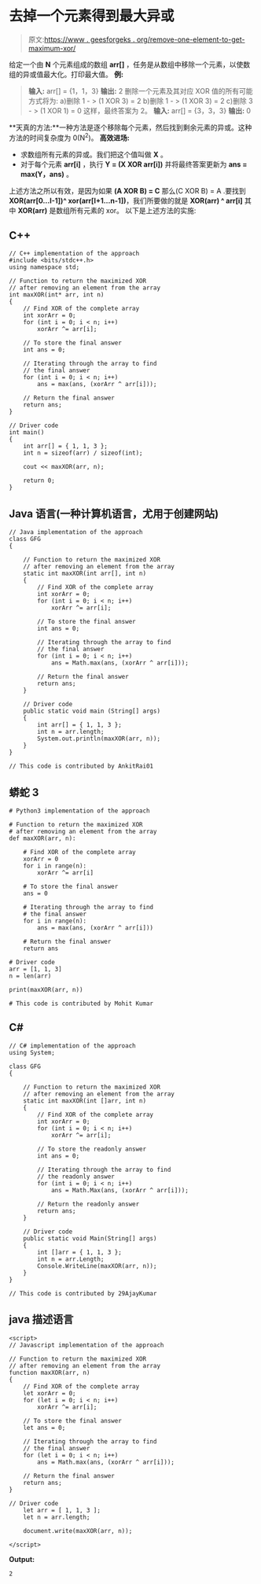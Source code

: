 # 去掉一个元素得到最大异或

> 原文:[https://www . geesforgeks . org/remove-one-element-to-get-maximum-xor/](https://www.geeksforgeeks.org/remove-one-element-to-get-maximum-xor/)

给定一个由 **N** 个元素组成的数组 **arr[]** ，任务是从数组中移除一个元素，以使数组的异或值最大化。打印最大值。
**例:**

> **输入:** arr[] = {1，1，3}
> **输出:** 2
> 删除一个元素及其对应 XOR 值的所有可能方式将为:
> a)删除 1 - > (1 XOR 3) = 2
> b)删除 1 - > (1 XOR 3) = 2
> c)删除 3 - > (1 XOR 1) = 0
> 这样，最终答案为 2。
> **输入:** arr[] = {3，3，3}
> **输出:** 0

**天真的方法:**一种方法是逐个移除每个元素，然后找到剩余元素的异或。这种方法的时间复杂度为 0(N<sup>2</sup>)。
**高效进场:**

*   求数组所有元素的异或。我们把这个值叫做 **X** 。
*   对于每个元素 **arr[i]** ，执行 **Y = (X XOR arr[i])** 并将最终答案更新为 **ans = max(Y，ans)** 。

上述方法之所以有效，是因为如果 **(A XOR B) = C** 那么(C XOR B) = A .要找到**XOR(arr[0…I-1])^ xor(arr[I+1…n-1])**，我们所要做的就是 **XOR(arr) ^ arr[i]** 其中 **XOR(arr)** 是数组所有元素的 xor。
以下是上述方法的实施:

## C++

```
// C++ implementation of the approach
#include <bits/stdc++.h>
using namespace std;

// Function to return the maximized XOR
// after removing an element from the array
int maxXOR(int* arr, int n)
{
    // Find XOR of the complete array
    int xorArr = 0;
    for (int i = 0; i < n; i++)
        xorArr ^= arr[i];

    // To store the final answer
    int ans = 0;

    // Iterating through the array to find
    // the final answer
    for (int i = 0; i < n; i++)
        ans = max(ans, (xorArr ^ arr[i]));

    // Return the final answer
    return ans;
}

// Driver code
int main()
{
    int arr[] = { 1, 1, 3 };
    int n = sizeof(arr) / sizeof(int);

    cout << maxXOR(arr, n);

    return 0;
}
```

## Java 语言(一种计算机语言，尤用于创建网站)

```
// Java implementation of the approach
class GFG
{

    // Function to return the maximized XOR
    // after removing an element from the array
    static int maxXOR(int arr[], int n)
    {
        // Find XOR of the complete array
        int xorArr = 0;
        for (int i = 0; i < n; i++)
            xorArr ^= arr[i];

        // To store the final answer
        int ans = 0;

        // Iterating through the array to find
        // the final answer
        for (int i = 0; i < n; i++)
            ans = Math.max(ans, (xorArr ^ arr[i]));

        // Return the final answer
        return ans;
    }

    // Driver code
    public static void main (String[] args)
    {
        int arr[] = { 1, 1, 3 };
        int n = arr.length;
        System.out.println(maxXOR(arr, n));
    }
}

// This code is contributed by AnkitRai01
```

## 蟒蛇 3

```
# Python3 implementation of the approach

# Function to return the maximized XOR
# after removing an element from the array
def maxXOR(arr, n):

    # Find XOR of the complete array
    xorArr = 0
    for i in range(n):
        xorArr ^= arr[i]

    # To store the final answer
    ans = 0

    # Iterating through the array to find
    # the final answer
    for i in range(n):
        ans = max(ans, (xorArr ^ arr[i]))

    # Return the final answer
    return ans

# Driver code
arr = [1, 1, 3]
n = len(arr)

print(maxXOR(arr, n))

# This code is contributed by Mohit Kumar
```

## C#

```
// C# implementation of the approach
using System;

class GFG
{

    // Function to return the maximized XOR
    // after removing an element from the array
    static int maxXOR(int []arr, int n)
    {
        // Find XOR of the complete array
        int xorArr = 0;
        for (int i = 0; i < n; i++)
            xorArr ^= arr[i];

        // To store the readonly answer
        int ans = 0;

        // Iterating through the array to find
        // the readonly answer
        for (int i = 0; i < n; i++)
            ans = Math.Max(ans, (xorArr ^ arr[i]));

        // Return the readonly answer
        return ans;
    }

    // Driver code
    public static void Main(String[] args)
    {
        int []arr = { 1, 1, 3 };
        int n = arr.Length;
        Console.WriteLine(maxXOR(arr, n));
    }
}

// This code is contributed by 29AjayKumar
```

## java 描述语言

```
<script>
// Javascript implementation of the approach

// Function to return the maximized XOR
// after removing an element from the array
function maxXOR(arr, n)
{
    // Find XOR of the complete array
    let xorArr = 0;
    for (let i = 0; i < n; i++)
        xorArr ^= arr[i];

    // To store the final answer
    let ans = 0;

    // Iterating through the array to find
    // the final answer
    for (let i = 0; i < n; i++)
        ans = Math.max(ans, (xorArr ^ arr[i]));

    // Return the final answer
    return ans;
}

// Driver code
    let arr = [ 1, 1, 3 ];
    let n = arr.length;

    document.write(maxXOR(arr, n));

</script>
```

**Output:** 

```
2
```